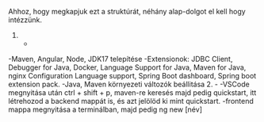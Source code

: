 Ahhoz, hogy megkapjuk ezt a struktúrát, néhány alap-dolgot el kell hogy intézzünk.
1. - 
-Maven, Angular, Node, JDK17 telepítése
-Extensionok: JDBC Client, Debugger for Java, Docker, Language Support for Java, Maven for Java, nginx Configuration Language support, Spring Boot dashboard, Spring boot extension pack.
-Java, Maven környezeti változók beállitása
2. - 
-VSCode megnyitása után ctrl + shift + p, maven-re keresés majd pedig quickstart, itt létrehozod a backend mappát is, és azt jelölöd ki mint quickstart.
-frontend mappa megnyitása a terminálban, majd pedig ng new [név]

